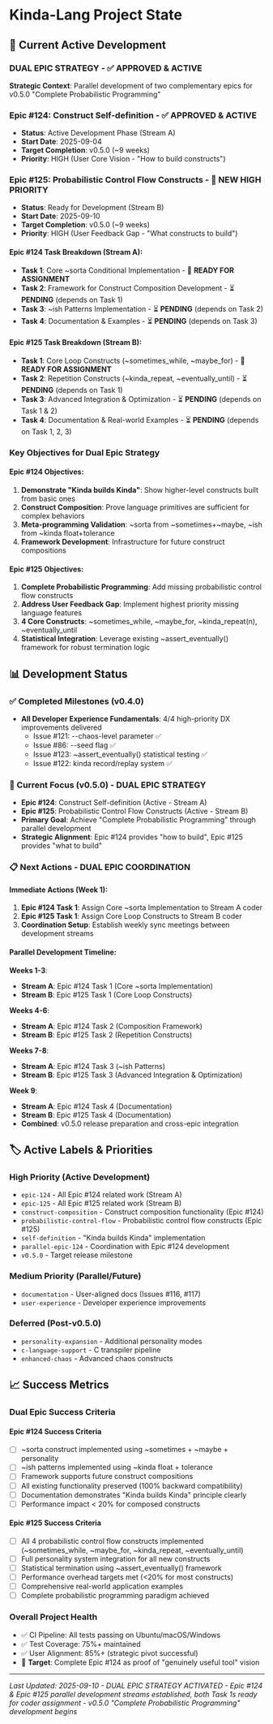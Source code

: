 # Kinda-Lang Project State

## 🚀 Current Active Development

### **DUAL EPIC STRATEGY** - ✅ **APPROVED & ACTIVE**
**Strategic Context**: Parallel development of two complementary epics for v0.5.0 "Complete Probabilistic Programming"

### **Epic #124: Construct Self-definition** - ✅ **APPROVED & ACTIVE** 
- **Status**: Active Development Phase (Stream A)
- **Start Date**: 2025-09-04
- **Target Completion**: v0.5.0 (~9 weeks)
- **Priority**: HIGH (User Core Vision - "How to build constructs")

### **Epic #125: Probabilistic Control Flow Constructs** - 🚀 **NEW HIGH PRIORITY**
- **Status**: Ready for Development (Stream B)
- **Start Date**: 2025-09-10
- **Target Completion**: v0.5.0 (~9 weeks)  
- **Priority**: HIGH (User Feedback Gap - "What constructs to build")

#### Epic #124 Task Breakdown (Stream A):
- **Task 1**: Core ~sorta Conditional Implementation - 🚀 **READY FOR ASSIGNMENT**
- **Task 2**: Framework for Construct Composition Development - ⏳ **PENDING** (depends on Task 1)
- **Task 3**: ~ish Patterns Implementation - ⏳ **PENDING** (depends on Task 2)  
- **Task 4**: Documentation & Examples - ⏳ **PENDING** (depends on Task 3)

#### Epic #125 Task Breakdown (Stream B):
- **Task 1**: Core Loop Constructs (~sometimes_while, ~maybe_for) - 🚀 **READY FOR ASSIGNMENT**
- **Task 2**: Repetition Constructs (~kinda_repeat, ~eventually_until) - ⏳ **PENDING** (depends on Task 1)
- **Task 3**: Advanced Integration & Optimization - ⏳ **PENDING** (depends on Task 1 & 2)
- **Task 4**: Documentation & Real-world Examples - ⏳ **PENDING** (depends on Task 1, 2, 3)

### **Key Objectives for Dual Epic Strategy**

#### Epic #124 Objectives:
1. **Demonstrate "Kinda builds Kinda"**: Show higher-level constructs built from basic ones
2. **Construct Composition**: Prove language primitives are sufficient for complex behaviors
3. **Meta-programming Validation**: ~sorta from ~sometimes+~maybe, ~ish from ~kinda float+tolerance
4. **Framework Development**: Infrastructure for future construct compositions

#### Epic #125 Objectives:
1. **Complete Probabilistic Programming**: Add missing probabilistic control flow constructs
2. **Address User Feedback Gap**: Implement highest priority missing language features
3. **4 Core Constructs**: ~sometimes_while, ~maybe_for, ~kinda_repeat(n), ~eventually_until
4. **Statistical Integration**: Leverage existing ~assert_eventually() framework for robust termination logic

## 📊 Development Status

### ✅ Completed Milestones (v0.4.0)
- **All Developer Experience Fundamentals**: 4/4 high-priority DX improvements delivered
  - Issue #121: --chaos-level parameter ✅ 
  - Issue #86: --seed flag ✅
  - Issue #123: ~assert_eventually() statistical testing ✅
  - Issue #122: kinda record/replay system ✅

### 🎯 Current Focus (v0.5.0) - DUAL EPIC STRATEGY
- **Epic #124**: Construct Self-definition (Active - Stream A)
- **Epic #125**: Probabilistic Control Flow Constructs (Active - Stream B)
- **Primary Goal**: Achieve "Complete Probabilistic Programming" through parallel development
- **Strategic Alignment**: Epic #124 provides "how to build", Epic #125 provides "what to build"

### 📋 Next Actions - DUAL EPIC COORDINATION

#### Immediate Actions (Week 1):
1. **Epic #124 Task 1**: Assign Core ~sorta Implementation to Stream A coder
2. **Epic #125 Task 1**: Assign Core Loop Constructs to Stream B coder
3. **Coordination Setup**: Establish weekly sync meetings between development streams

#### Parallel Development Timeline:
**Weeks 1-3**: 
- **Stream A**: Epic #124 Task 1 (Core ~sorta Implementation)
- **Stream B**: Epic #125 Task 1 (Core Loop Constructs)

**Weeks 4-6**:
- **Stream A**: Epic #124 Task 2 (Composition Framework)  
- **Stream B**: Epic #125 Task 2 (Repetition Constructs)

**Weeks 7-8**:
- **Stream A**: Epic #124 Task 3 (~ish Patterns)
- **Stream B**: Epic #125 Task 3 (Advanced Integration & Optimization)

**Week 9**:
- **Stream A**: Epic #124 Task 4 (Documentation)
- **Stream B**: Epic #125 Task 4 (Documentation)
- **Combined**: v0.5.0 release preparation and cross-epic integration

## 🏷️ Active Labels & Priorities

### High Priority (Active Development)
- `epic-124` - All Epic #124 related work (Stream A)
- `epic-125` - All Epic #125 related work (Stream B)
- `construct-composition` - Construct composition functionality (Epic #124)
- `probabilistic-control-flow` - Probabilistic control flow constructs (Epic #125)
- `self-definition` - "Kinda builds Kinda" implementation
- `parallel-epic-124` - Coordination with Epic #124 development
- `v0.5.0` - Target release milestone

### Medium Priority (Parallel/Future)
- `documentation` - User-aligned docs (Issues #116, #117)
- `user-experience` - Developer experience improvements

### Deferred (Post-v0.5.0)
- `personality-expansion` - Additional personality modes
- `c-language-support` - C transpiler pipeline
- `enhanced-chaos` - Advanced chaos constructs

## 📈 Success Metrics

### Dual Epic Success Criteria

#### Epic #124 Success Criteria
- [ ] ~sorta construct implemented using ~sometimes + ~maybe + personality
- [ ] ~ish patterns implemented using ~kinda float + tolerance
- [ ] Framework supports future construct compositions
- [ ] All existing functionality preserved (100% backward compatibility)
- [ ] Documentation demonstrates "Kinda builds Kinda" principle clearly
- [ ] Performance impact < 20% for composed constructs

#### Epic #125 Success Criteria
- [ ] All 4 probabilistic control flow constructs implemented (~sometimes_while, ~maybe_for, ~kinda_repeat, ~eventually_until)
- [ ] Full personality system integration for all new constructs
- [ ] Statistical termination using ~assert_eventually() framework
- [ ] Performance overhead targets met (<20% for most constructs)
- [ ] Comprehensive real-world application examples
- [ ] Complete probabilistic programming paradigm achieved

### Overall Project Health
- ✅ CI Pipeline: All tests passing on Ubuntu/macOS/Windows
- ✅ Test Coverage: 75%+ maintained
- ✅ User Alignment: 85%+ (strategic pivot successful)
- 🎯 **Target**: Complete Epic #124 as proof of "genuinely useful tool" vision

---
*Last Updated: 2025-09-10 - DUAL EPIC STRATEGY ACTIVATED - Epic #124 & Epic #125 parallel development streams established, both Task 1s ready for coder assignment - v0.5.0 "Complete Probabilistic Programming" development begins*